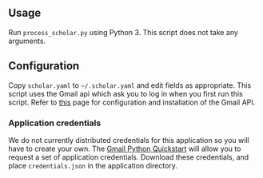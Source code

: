 ## Usage
Run `process_scholar.py` using Python 3.
This script does not take any arguments.

## Configuration
Copy `scholar.yaml` to `~/.scholar.yaml` and edit fields as appropriate.
This script uses the Gmail api which ask you to log in when you first run this
script.
Refer to [this](https://developers.google.com/gmail/api/quickstart/python) page
for configuration and installation of the Gmail API.

### Application credentials
We do not currently distributed credentials for this application so you will
have to create your own.
The [Gmail Python Quickstart](https://developers.google.com/gmail/api/quickstart/python)
will allow you to request a set of application credentials.
Download these credentials, and place `credentials.json` in the application
directory.
